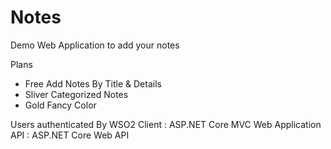 # Notes
Demo Web Application to add your notes

Plans

- Free Add Notes By Title & Details
- Sliver Categorized Notes
- Gold Fancy Color

Users authenticated By WSO2
Client : ASP.NET Core MVC Web Application
API  : ASP.NET Core Web API

